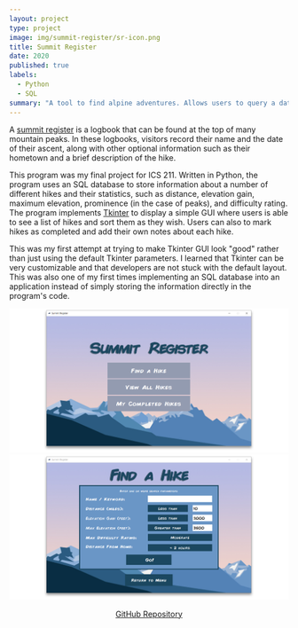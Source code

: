 ```yaml
---
layout: project
type: project
image: img/summit-register/sr-icon.png
title: Summit Register
date: 2020
published: true
labels:
  - Python
  - SQL
summary: "A tool to find alpine adventures. Allows users to query a database to find a hike that matches specific search criteria and keep a record of hikes completed."
---
```


A <a href="https://en.wikipedia.org/wiki/Summit_register" target="_blank">summit register</a> is a logbook that can be found at the top of many mountain peaks. In these logbooks, visitors record their name and the date of their ascent, along with other optional information such as their hometown and a brief description of the hike.

This program was my final project for ICS 211. Written in Python, the program uses an SQL database to store information about a number of different hikes and their statistics, such as distance, elevation gain, maximum elevation, prominence (in the case of peaks), and difficulty rating. The program implements <a href="https://docs.python.org/3/library/tkinter.html" target="_blank">Tkinter</a> to display a simple GUI where users is able to see a list of hikes and sort them as they wish. Users can also to mark hikes as completed and add their own notes about each hike.

This was my first attempt at trying to make Tkinter GUI look "good" rather than just using the default Tkinter parameters. I learned that Tkinter can be very customizable and that developers are not stuck with the default layout. This was also one of my first times implementing an SQL database into an application instead of simply storing the information directly in the program's code.


  <img class="img-fluid" src="../img/summit-register/sr-menu.png" alt="Summit Register Menu">
  <img class="img-fluid" src="../img/summit-register/sr-search.png" alt="Summit Register Search">


<p style="text-align:center;">
  <a href="https://github.com/robertgodfrey/Summit-Register" target="_blank">GitHub Repository</a>
</p>
